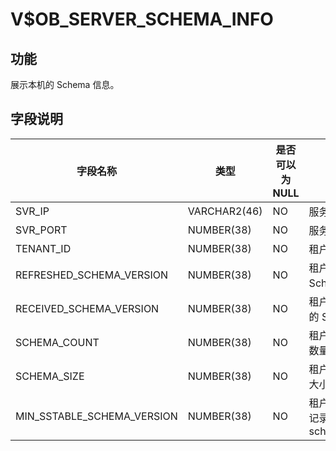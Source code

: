 V$OB_SERVER_SCHEMA_INFO 
============================================

功能 
-----------

展示本机的 Schema 信息。

字段说明 
-------------



|            字段名称            |      类型      | 是否可以为 NULL |                描述                |
|----------------------------|--------------|------------|----------------------------------|
| SVR_IP                     | VARCHAR2(46) | NO         | 服务器 IP 地址                        |
| SVR_PORT                   | NUMBER(38)   | NO         | 服务器端口号                           |
| TENANT_ID                  | NUMBER(38)   | NO         | 租户 ID                            |
| REFRESHED_SCHEMA_VERSION   | NUMBER(38)   | NO         | 租户已刷新的 Schema 版本                 |
| RECEIVED_SCHEMA_VERSION    | NUMBER(38)   | NO         | 租户应该要刷新的 Schema 版本               |
| SCHEMA_COUNT               | NUMBER(38)   | NO         | 租户的 Schema 数量                    |
| SCHEMA_SIZE                | NUMBER(38)   | NO         | 租户的 Schema 大小                    |
| MIN_SSTABLE_SCHEMA_VERSION | NUMBER(38)   | NO         | 租户 Sstable 上记录的最小 schema_version |


